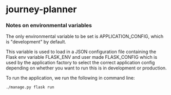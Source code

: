 # journey-planner

### Notes on environmental variables

The only environmental variable to be set is APPLICATION_CONFIG, which is "development" by default. 

This variable is used to load in a JSON configuration file containing the Flask env variable FLASK_ENV and user made FLASK_CONFIG which is used by the application factory to select the correct application config depending on whether you want to run this is in development or production.

To run the application, we run the following in command line:

`./manage.py flask run`

